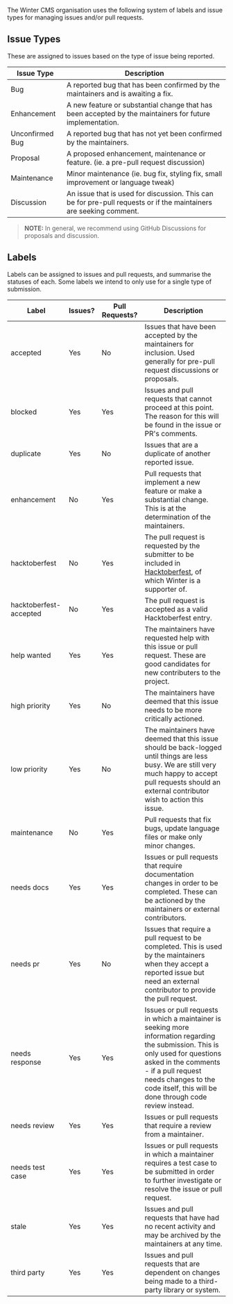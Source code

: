 The Winter CMS organisation uses the following system of labels and issue types for managing issues and/or pull requests.

## Issue Types

These are assigned to issues based on the type of issue being reported.

| Issue Type | Description |
| ---------- | ----------- |
| Bug | A reported bug that has been confirmed by the maintainers and is awaiting a fix. |
| Enhancement | A new feature or substantial change that has been accepted by the maintainers for future implementation. |
| Unconfirmed Bug | A reported bug that has not yet been confirmed by the maintainers. |
| Proposal | A proposed enhancement, maintenance or feature. (ie. a pre-pull request discussion) |
| Maintenance | Minor maintenance (ie. bug fix, styling fix, small improvement or language tweak) |
| Discussion | An issue that is used for discussion. This can be for pre-pull requests or if the maintainers are seeking comment. |

> **NOTE:** In general, we recommend using GitHub Discussions for proposals and discussion.

## Labels

Labels can be assigned to issues and pull requests, and summarise the statuses of each. Some labels we intend to only use for a single type of submission.

| Label | Issues? | Pull Requests? | Description |
| ----- | ------- | -------------- | ----------- |
| accepted | Yes | No | Issues that have been accepted by the maintainers for inclusion. Used generally for pre-pull request discussions or proposals. |
| blocked | Yes | Yes | Issues and pull requests that cannot proceed at this point. The reason for this will be found in the issue or PR's comments. |
| duplicate | Yes | No | Issues that are a duplicate of another reported issue. |
| enhancement | No | Yes | Pull requests that implement a new feature or make a substantial change. This is at the determination of the maintainers. |
| hacktoberfest | No | Yes | The pull request is requested by the submitter to be included in [Hacktoberfest](https://hacktoberfest.com/), of which Winter is a supporter of. |
| hacktoberfest-accepted | No | Yes | The pull request is accepted as a valid Hacktoberfest entry. |
| help wanted | Yes | Yes | The maintainers have requested help with this issue or pull request. These are good candidates for new contributers to the project. |
| high priority | Yes | No | The maintainers have deemed that this issue needs to be more critically actioned. |
| low priority | Yes | No | The maintainers have deemed that this issue should be back-logged until things are less busy. We are still very much happy to accept pull requests should an external contributor wish to action this issue. |
| maintenance | No | Yes | Pull requests that fix bugs, update language files or make only minor changes. |
| needs docs | Yes | Yes | Issues or pull requests that require documentation changes in order to be completed. These can be actioned by the maintainers or external contributors. |
| needs pr | Yes | No | Issues that require a pull request to be completed. This is used by the maintainers when they accept a reported issue but need an external contributor to provide the pull request. |
| needs response | Yes | Yes | Issues or pull requests in which a maintainer is seeking more information regarding the submission. This is only used for questions asked in the comments - if a pull request needs changes to the code itself, this will be done through code review instead. |
| needs review | Yes | Yes | Issues or pull requests that require a review from a maintainer. |
| needs test case | Yes | Yes | Issues or pull requests in which a maintainer requires a test case to be submitted in order to further investigate or resolve the issue or pull request. |
| stale | Yes | Yes | Issues and pull requests that have had no recent activity and may be archived by the maintainers at any time. |
| third party | Yes | Yes | Issues and pull requests that are dependent on changes being made to a third-party library or system. |